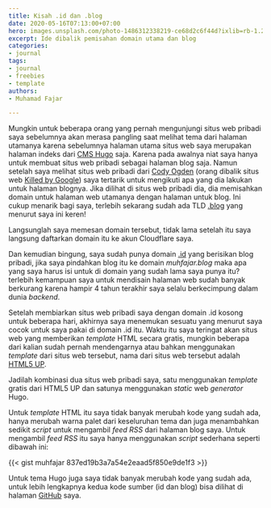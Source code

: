```yaml
---
title: Kisah .id dan .blog
date: 2020-05-16T07:13:00+07:00
hero: images.unsplash.com/photo-1486312338219-ce68d2c6f44d?ixlib=rb-1.2.1&ixid=MnwxMjA3fDB8MHxwaG90by1wYWdlfHx8fGVufDB8fHx8&auto=format&fit=crop&w=2944&q=80
excerpt: Ide dibalik pemisahan domain utama dan blog
categories:
- journal
tags:
- journal
- freebies
- template
authors:
- Muhamad Fajar

---
```

Mungkin untuk beberapa orang yang pernah mengunjungi situs web pribadi saya sebelumnya akan merasa pangling saat melihat tema dari halaman utamanya karena sebelumnya halaman utama situs web saya merupakan halaman indeks dari [CMS Hugo][hugo] saja. Karena pada awalnya niat saya hanya untuk membuat situs web pribadi sebagai halaman blog saja. Namun setelah saya melihat situs web pribadi dari [Cody Ogden][cody] (orang dibalik situs web [Killed by Google][graveyard]) saya tertarik untuk mengikuti apa yang dia lakukan untuk halaman blognya. Jika dilihat di situs web pribadi dia, dia memisahkan domain untuk halaman web utamanya dengan halaman untuk blog. Ini cukup menarik bagi saya, terlebih sekarang sudah ada TLD [.blog][blog] yang menurut saya ini keren!

Langsunglah saya memesan domain tersebut, tidak lama setelah itu saya langsung daftarkan domain itu ke akun Cloudflare saya.

Dan kemudian bingung, saya sudah punya domain [.id][id] yang berisikan blog pribadi, jika saya pindahkan blog itu ke domain *muhfajar.blog* maka apa yang saya harus isi untuk di domain yang sudah lama saya punya itu? terlebih kemampuan saya untuk mendisain halaman web sudah banyak berkurang karena hampir 4 tahun terakhir saya selalu berkecimpung dalam dunia *backend*.

Setelah membiarkan situs web pribadi saya dengan domain .id kosong untuk beberapa hari, akhirnya saya menemukan sesuatu yang menurut saya cocok untuk saya pakai di domain .id itu. Waktu itu saya teringat akan situs web yang memberikan *template* HTML secara gratis, mungkin beberapa dari kalian sudah pernah mendengarnya atau bahkan menggunakan *template* dari situs web tersebut, nama dari situs web tersebut adalah [HTML5 UP][html5up].

Jadilah kombinasi dua situs web pribadi saya, satu menggunakan *template* gratis dari HTML5 UP dan satunya menggunakan *static* web *generator* Hugo.

Untuk *template* HTML itu saya tidak banyak merubah kode yang sudah ada, hanya merubah warna palet dari keseluruhan tema dan juga menambahkan sedikit *script* untuk mengambil *feed RSS* dari halaman blog saya. Untuk mengambil *feed RSS* itu saya hanya menggunakan *script* sederhana seperti dibawah ini:

{{< gist muhfajar 837ed19b3a7a54e2eaad5f850e9de1f3 >}}

Untuk tema Hugo juga saya tidak banyak merubah kode yang sudah ada, untuk lebih lengkapnya kedua kode sumber (id dan blog) bisa dilihat di halaman [GitHub][github] saya.

[hugo]: https://gohugo.io/
[cody]: https://codyogden.com/
[graveyard]: https://killedbygoogle.com/
[blog]: https://en.wikipedia.org/wiki/.blog
[id]: https://en.wikipedia.org/wiki/.id
[html5up]: https://html5up.net/
[github]: https://github.com/muhfajar/
